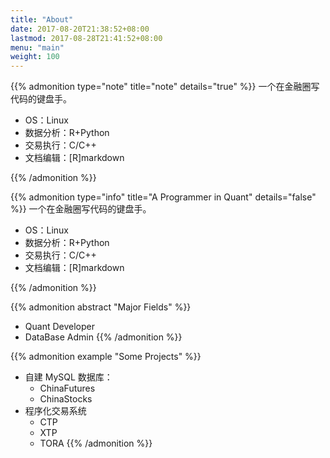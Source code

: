 ```yaml
---
title: "About"
date: 2017-08-20T21:38:52+08:00
lastmod: 2017-08-28T21:41:52+08:00
menu: "main"
weight: 100
---
```


{{% admonition type="note" title="note" details="true" %}}
一个在金融圈写代码的键盘手。

- OS：Linux
- 数据分析：R+Python
- 交易执行：C/C++
- 文档编辑：[R]markdown

{{% /admonition %}}

{{% admonition type="info" title="A Programmer in Quant" details="false" %}}
一个在金融圈写代码的键盘手。

- OS：Linux
- 数据分析：R+Python
- 交易执行：C/C++
- 文档编辑：[R]markdown

{{% /admonition %}}

{{% admonition abstract "Major Fields" %}}
- Quant Developer
- DataBase Admin
{{% /admonition %}}

{{% admonition example "Some Projects" %}}
- 自建 MySQL 数据库：
    + ChinaFutures
    + ChinaStocks
- 程序化交易系统
    + CTP
    + XTP
    + TORA
{{% /admonition %}}


